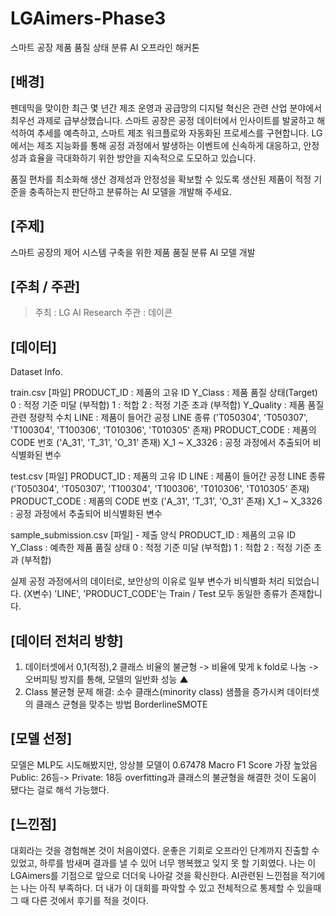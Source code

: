 # LGAimers-Phase3
스마트 공장 제품 품질 상태 분류 AI 오프라인 해커톤

## [배경] 

펜데믹을 맞이한 최근 몇 년간 제조 운영과 공급망의 디지털 혁신은 관련 산업 분야에서 최우선 과제로 급부상했습니다.
스마트 공장은 공정 데이터에서 인사이트를 발굴하고 해석하여 추세를 예측하고, 스마트 제조 워크플로와 자동화된 프로세스를 구현합니다.
LG에서는 제조 지능화를 통해 공정 과정에서 발생하는 이벤트에 신속하게 대응하고,
안정성과 효율을 극대화하기 위한 방안을 지속적으로 도모하고 있습니다.

품질 편차를 최소화해 생산 경제성과 안정성을 확보할 수 있도록 생산된 제품이 적정 기준을 충족하는지 판단하고 분류하는 AI 모델을 개발해 주세요.


## [주제]

스마트 공장의 제어 시스템 구축을 위한 제품 품질 분류 AI 모델 개발

## [주최 / 주관]

> 주최 : LG AI Research
> 주관 : 데이콘

## [데이터]

Dataset Info.

train.csv [파일]
PRODUCT_ID : 제품의 고유 ID
Y_Class : 제품 품질 상태(Target) 
0 : 적정 기준 미달 (부적합)
1 : 적합
2 : 적정 기준 초과 (부적합)
Y_Quality : 제품 품질 관련 정량적 수치
LINE : 제품이 들어간 공정 LINE 종류 ('T050304', 'T050307', 'T100304', 'T100306', 'T010306', 'T010305' 존재)
PRODUCT_CODE : 제품의 CODE 번호 ('A_31', 'T_31', 'O_31' 존재)
X_1 ~ X_3326 : 공정 과정에서 추출되어 비식별화된 변수


test.csv [파일]
PRODUCT_ID : 제품의 고유 ID
LINE : 제품이 들어간 공정 LINE 종류 ('T050304', 'T050307', 'T100304', 'T100306', 'T010306', 'T010305' 존재)
PRODUCT_CODE : 제품의 CODE 번호 ('A_31', 'T_31', 'O_31' 존재)
X_1 ~ X_3326 : 공정 과정에서 추출되어 비식별화된 변수


sample_submission.csv [파일] - 제출 양식
PRODUCT_ID : 제품의 고유 ID
Y_Class : 예측한 제품 품질 상태
0 : 적정 기준 미달 (부적합)
1 : 적합
2 : 적정 기준 초과 (부적합)

실제 공정 과정에서의 데이터로, 보안상의 이유로 일부 변수가 비식별화 처리 되었습니다. (X변수)
'LINE', 'PRODUCT_CODE'는 Train / Test 모두 동일한 종류가 존재합니다.

## [데이터 전처리 방향]
1. 데이터셋에서 0,1(적정),2 클래스 비율의 불균형 -> 비율에 맞게 k fold로 나눔 ->오버피팅 방지를 통해, 모델의 일반화 성능 ▲
2. Class 불균형 문제 해결: 소수 클래스(minority class) 샘플을 증가시켜 데이터셋의 클래스 균형을 맞추는 방법 BorderlineSMOTE 


## [모델 선정]
모델은 MLP도 시도해봤지만, 앙상블 모델이 0.67478 Macro F1 Score 가장 높았음
Public: 26등-> Private: 18등 overfitting과 클래스의 불균형을 해결한 것이 도움이 됐다는 걸로 해석 가능했다.

## [느낀점]
대회라는 것을 경험해본 것이 처음이였다. 운좋은 기회로 오프라인 단계까지 진출할 수 있었고, 하루를 밤새며 결과를 낼 수 있어 너무 행복했고 잊지 못 할 기회였다.
나는 이 LGAimers를 기점으로 앞으로 더더욱 나아갈 것을 확신한다.
AI관련된 느낀점을 적기에는 나는 아직 부족하다. 더 내가 이 대회를 파악할 수 있고 전체적으로 통제할 수 있을때 그 때 다른 것에서 후기를 적을 것이다.
